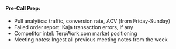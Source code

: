 #### **Pre-Call Prep:**

- Pull analytics: traffic, conversion rate, AOV (from Friday-Sunday)
- Failed order report: Kaja transaction errors, if any
- Competitor intel: TerpWork.com market positioning
- Meeting notes: Ingest all previous meeting notes from the week
